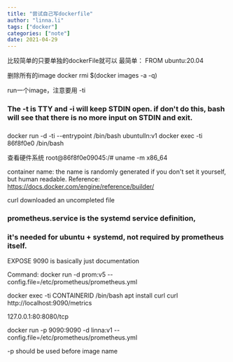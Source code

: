 ```yaml
---
title: "尝试自己写dockerfile"
author: "linna.li"
tags: ["docker"]
categories: ["note"]
date: 2021-04-29
---
```


比较简单的只要单独的dockerFile就可以
最简单：
FROM ubuntu:20.04

删除所有的image
docker rmi $(docker images -a -q)

run一个image，注意要用 -ti
### The -t is TTY and -i will keep STDIN open. if don't do this, bash will see that there is no more input on STDIN and exit.
### 
docker run -d -ti --entrypoint /bin/bash ubuntulln:v1
docker exec -ti 86f8f0e0 /bin/bash

查看硬件系统
root@86f8f0e09045:/# uname -m
x86_64

container name: the name is randomly generated if you don't set it yourself, but human readable. 
Reference: https://docs.docker.com/engine/reference/builder/

curl downloaded an uncompleted file
### prometheus.service is the systemd service definition, 
### it's needed for ubuntu + systemd, not required by prometheus itself.

EXPOSE 9090 is basically just documentation

Command: docker run -d prom:v5 --config.file=/etc/prometheus/prometheus.yml

docker exec -ti CONTAINERID /bin/bash
apt install curl
curl http://localhost:9090/metrics

127.0.0.1:80:8080/tcp

docker run -p 9090:9090 -d linna:v1 --config.file=/etc/prometheus/prometheus.yml

-p should be used before image name 